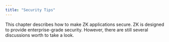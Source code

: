```yaml
---
title: "Security Tips"
---
```


This chapter describes how to make ZK applications secure. ZK is
designed to provide enterprise-grade security. However, there are still
several discussions worth to take a look.
